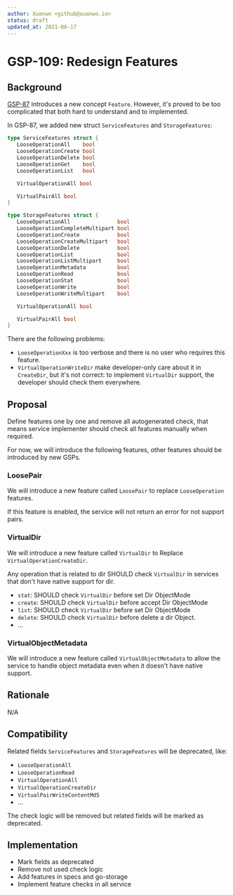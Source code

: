 ```yaml
---
author: Xuanwo <github@xuanwo.io>
status: draft
updated_at: 2021-06-17
---
```


# GSP-109: Redesign Features

## Background

[GSP-87](https://github.com/beyondstorage/specs/pull/87) introduces a new concept `Feature`. However, it's proved to be too complicated that both hard to understand and to implemented.

In GSP-87, we added new struct `ServiceFeatures` and `StorageFeatures`:

```go
type ServiceFeatures struct {
   LooseOperationAll    bool
   LooseOperationCreate bool
   LooseOperationDelete bool
   LooseOperationGet    bool
   LooseOperationList   bool

   VirtualOperationAll bool

   VirtualPairAll bool
}

type StorageFeatures struct {
   LooseOperationAll               bool
   LooseOperationCompleteMultipart bool
   LooseOperationCreate            bool
   LooseOperationCreateMultipart   bool
   LooseOperationDelete            bool
   LooseOperationList              bool
   LooseOperationListMultipart     bool
   LooseOperationMetadata          bool
   LooseOperationRead              bool
   LooseOperationStat              bool
   LooseOperationWrite             bool
   LooseOperationWriteMultipart    bool

   VirtualOperationAll bool

   VirtualPairAll bool
}
```

There are the following problems:

- `LooseOperationXxx` is too verbose and there is no user who requires this feature.
- `VirtualOperationWriteDir` make developer-only care about it in `CreateDir`, but it's not correct: to implement `VirtualDir` support, the developer should check them everywhere.

## Proposal

Define features one by one and remove all autogenerated check, that means service implementer should check all features manually when required.

For now, we will introduce the following features, other features should be introduced by new GSPs.

### LoosePair

We will introduce a new feature called `LoosePair` to replace `LooseOperation` features.

If this feature is enabled, the service will not return an error for not support pairs.

### VirtualDir

We will introduce a new feature called `VirtualDir` to Replace `VirtualOperationCreateDir`.

Any operation that is related to dir SHOULD check `VirtualDir` in services that don't have native support for dir.

- `stat`: SHOULD check `VirtualDir` before set Dir ObjectMode
- `create`: SHOULD check `VirtualDir` before accept Dir ObjectMode
- `list`: SHOULD check `VirtualDir` before set Dir ObjectMode
- `delete`: SHOULD check `VirtualDir` before delete a dir Object.
- ...

### VirtualObjectMetadata

We will introduce a new feature called `VirtualObjectMetadata` to allow the service to handle object metadata even when it doesn't have native support.

## Rationale

N/A

## Compatibility

Related fields `ServiceFeatures` and `StorageFeatures` will be deprecated, like:

- `LooseOperationAll`
- `LooseOperationRead`
- `VirtualOperationAll`
- `VirtualOperationCreateDir`
- `VirtualPairWriteContentMd5`
- ...

The check logic will be removed but related fields will be marked as deprecated.

## Implementation

- Mark fields as deprecated
- Remove not used check logic
- Add features in specs and go-storage
- Implement feature checks in all service

